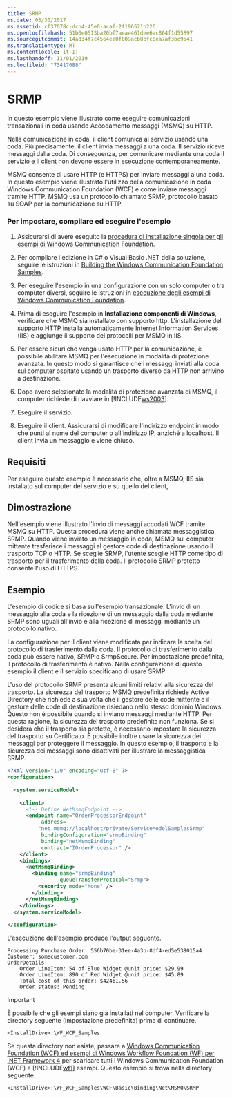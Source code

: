```yaml
---
title: SRMP
ms.date: 03/30/2017
ms.assetid: cf37078c-dcb4-45e0-acaf-2f196521b226
ms.openlocfilehash: 51b0e0513ba20bf7aeae461dee6ac864f1d55897
ms.sourcegitcommit: 14ad34f7c4564ee0f009acb8bfc0ea7af3bc9541
ms.translationtype: MT
ms.contentlocale: it-IT
ms.lasthandoff: 11/01/2019
ms.locfileid: "73417088"
---
```

# <a name="srmp"></a>SRMP
In questo esempio viene illustrato come eseguire comunicazioni transazionali in coda usando Accodamento messaggi (MSMQ) su HTTP.  
  
 Nella comunicazione in coda, il client comunica al servizio usando una coda. Più precisamente, il client invia messaggi a una coda. Il servizio riceve messaggi dalla coda. Di conseguenza, per comunicare mediante una coda il servizio e il client non devono essere in esecuzione contemporaneamente.  
  
 MSMQ consente di usare HTTP (e HTTPS) per inviare messaggi a una coda. In questo esempio viene illustrato l'utilizzo della comunicazione in coda Windows Communication Foundation (WCF) e come inviare messaggi tramite HTTP. MSMQ usa un protocollo chiamato SRMP, protocollo basato su SOAP per la comunicazione su HTTP.  
  
### <a name="to-set-up-build-and-run-the-sample"></a>Per impostare, compilare ed eseguire l'esempio  
  
1. Assicurarsi di avere eseguito la [procedura di installazione singola per gli esempi di Windows Communication Foundation](../../../../docs/framework/wcf/samples/one-time-setup-procedure-for-the-wcf-samples.md).  
  
2. Per compilare l'edizione in C# o Visual Basic .NET della soluzione, seguire le istruzioni in [Building the Windows Communication Foundation Samples](../../../../docs/framework/wcf/samples/building-the-samples.md).  
  
3. Per eseguire l'esempio in una configurazione con un solo computer o tra computer diversi, seguire le istruzioni in [esecuzione degli esempi di Windows Communication Foundation](../../../../docs/framework/wcf/samples/running-the-samples.md).  
  
4. Prima di eseguire l'esempio in **Installazione componenti di Windows**, verificare che MSMQ sia installato con supporto http. L'installazione del supporto HTTP installa automaticamente Internet Information Services (IIS) e aggiunge il supporto dei protocolli per MSMQ in IIS.  
  
5. Per essere sicuri che venga usato HTTP per la comunicazione, è possibile abilitare MSMQ per l'esecuzione in modalità di protezione avanzata. In questo modo si garantisce che i messaggi inviati alla coda sul computer ospitato usando un trasporto diverso da HTTP non arrivino a destinazione.  
  
6. Dopo avere selezionato la modalità di protezione avanzata di MSMQ, il computer richiede di riavviare in [!INCLUDE[ws2003](../../../../includes/ws2003-md.md)].  
  
7. Eseguire il servizio.  
  
8. Eseguire il client. Assicurarsi di modificare l'indirizzo endpoint in modo che punti al nome del computer o all'indirizzo IP, anziché a localhost. Il client invia un messaggio e viene chiuso.  
  
## <a name="requirements"></a>Requisiti  
 Per eseguire questo esempio è necessario che, oltre a MSMQ, IIS sia installato sul computer del servizio e su quello del client,  
  
## <a name="demonstrates"></a>Dimostrazione  
 Nell'esempio viene illustrato l'invio di messaggi accodati WCF tramite MSMQ su HTTP. Questa procedura viene anche chiamata messaggistica SRMP. Quando viene inviato un messaggio in coda, MSMQ sul computer mittente trasferisce i messaggi al gestore code di destinazione usando il trasporto TCP o HTTP. Se sceglie SRMP, l'utente sceglie HTTP come tipo di trasporto per il trasferimento della coda. Il protocollo SRMP protetto consente l'uso di HTTPS.  
  
## <a name="example"></a>Esempio  
 L'esempio di codice si basa sull'esempio transazionale. L'invio di un messaggio alla coda e la ricezione di un messaggio dalla coda mediante SRMP sono uguali all'invio e alla ricezione di messaggi mediante un protocollo nativo.  
  
 La configurazione per il client viene modificata per indicare la scelta del protocollo di trasferimento dalla coda. Il protocollo di trasferimento dalla coda può essere nativo, SRMP o SrmpSecure. Per impostazione predefinita, il protocollo di trasferimento è nativo. Nella configurazione di questo esempio il client e il servizio specificano di usare SRMP.  
  
 L'uso del protocollo SRMP presenta alcuni limiti relativi alla sicurezza del trasporto. La sicurezza del trasporto MSMQ predefinita richiede Active Directory che richiede a sua volta che il gestore delle code mittente e il gestore delle code di destinazione risiedano nello stesso dominio Windows. Questo non è possibile quando si inviano messaggi mediante HTTP. Per questa ragione, la sicurezza del trasporto predefinita non funziona. Se si desidera che il trasporto sia protetto, è necessario impostare la sicurezza del trasporto su Certificato. È possibile inoltre usare la sicurezza dei messaggi per proteggere il messaggio. In questo esempio, il trasporto e la sicurezza dei messaggi sono disattivati per illustrare la messaggistica SRMP.  
  
```xml  
<?xml version="1.0" encoding="utf-8" ?>  
<configuration>  
  
  <system.serviceModel>  
  
    <client>  
      <!-- Define NetMsmqEndpoint -->  
      <endpoint name="OrderProcessorEndpoint"  
           address=  
          "net.msmq://localhost/private/ServiceModelSamplesSrmp"   
           bindingConfiguration="srmpBinding"   
           binding="netMsmqBinding"   
           contract="IOrderProcessor" />  
    </client>  
    <bindings>  
      <netMsmqBinding>  
        <binding name="srmpBinding"  
                 queueTransferProtocol="Srmp">  
          <security mode="None" />  
        </binding>  
      </netMsmqBinding>  
    </bindings>  
  </system.serviceModel>  
  
</configuration>  
```  
  
 L'esecuzione dell'esempio produce l'output seguente.  
  
```console  
Processing Purchase Order: 556b70be-31ee-4a3b-8df4-ed5e538015a4   
Customer: somecustomer.com   
OrderDetails   
    Order LineItem: 54 of Blue Widget @unit price: $29.99   
    Order LineItem: 890 of Red Widget @unit price: $45.89   
    Total cost of this order: $42461.56   
    Order status: Pending  
```  
  
> [!IMPORTANT]
> È possibile che gli esempi siano già installati nel computer. Verificare la directory seguente (impostazione predefinita) prima di continuare.  
>   
> `<InstallDrive>:\WF_WCF_Samples`  
>   
> Se questa directory non esiste, passare a [Windows Communication Foundation (WCF) ed esempi di Windows Workflow Foundation (WF) per .NET Framework 4](https://go.microsoft.com/fwlink/?LinkId=150780) per scaricare tutti i Windows Communication Foundation (WCF) e [!INCLUDE[wf1](../../../../includes/wf1-md.md)] esempi. Questo esempio si trova nella directory seguente.  
>   
> `<InstallDrive>:\WF_WCF_Samples\WCF\Basic\Binding\Net\MSMQ\SRMP`  
